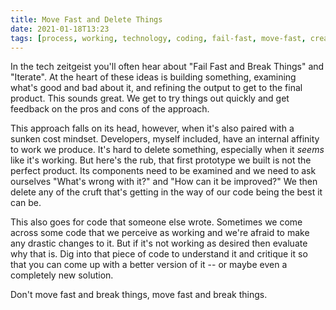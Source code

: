 ```yaml
---
title: Move Fast and Delete Things
date: 2021-01-18T13:23
tags: [process, working, technology, coding, fail-fast, move-fast, creativity]
---
```


In the tech zeitgeist you'll often hear about "Fail Fast and Break Things" and
"Iterate". At the heart of these ideas is building something, examining what's
good and bad about it, and refining the output to get to the final product. This
sounds great. We get to try things out quickly and get feedback on the pros and
cons of the approach.

This approach falls on its head, however, when it's also paired with a sunken
cost mindset. Developers, myself included, have an internal affinity to work we
produce. It's hard to delete something, especially when it _seems_ like it's
working. But here's the rub, that first prototype we built is not the perfect
product. Its components need to be examined and we need to ask ourselves "What's
wrong with it?" and "How can it be improved?" We then delete any of the cruft
that's getting in the way of our code being the best it can be.

This also goes for code that someone else wrote. Sometimes we come across some
code that we perceive as working and we're afraid to make any drastic changes to
it. But if it's not working as desired then evaluate why that is. Dig into that
piece of code to understand it and critique it so that you can come up with a
better version of it -- or maybe even a completely new solution.

Don't move fast and break things, move fast and break things.
